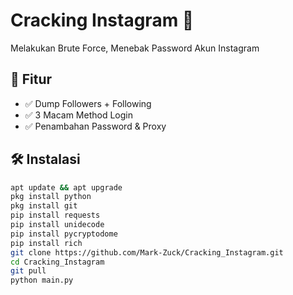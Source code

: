 # Cracking Instagram 🚀
Melakukan Brute Force, Menebak Password Akun Instagram

## 📌 Fitur  
- ✅ Dump Followers + Following
- ✅ 3 Macam Method Login
- ✅ Penambahan Password & Proxy 

## 🛠 Instalasi  
```bash  
apt update && apt upgrade
pkg install python
pkg install git
pip install requests
pip install unidecode
pip install pycryptodome
pip install rich
git clone https://github.com/Mark-Zuck/Cracking_Instagram.git
cd Cracking_Instagram
git pull
python main.py
